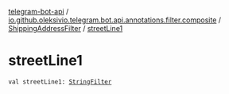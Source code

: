 [telegram-bot-api](../../index.md) / [io.github.oleksivio.telegram.bot.api.annotations.filter.composite](../index.md) / [ShippingAddressFilter](index.md) / [streetLine1](./street-line1.md)

# streetLine1

`val streetLine1: `[`StringFilter`](../../io.github.oleksivio.telegram.bot.api.annotations.filter.primitive/-string-filter/index.md)